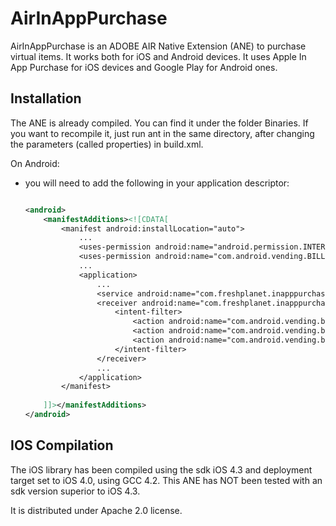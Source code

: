 AirInAppPurchase
================

AirInAppPurchase is an ADOBE AIR Native Extension (ANE) to purchase virtual items.
It works both for iOS and Android devices.
It uses Apple In App Purchase for iOS devices and Google Play for Android ones.

Installation
------------
The ANE is already compiled. You can find it under the folder Binaries. 
If you want to recompile it, just run ant in the same directory, after changing the parameters (called properties) in build.xml.

On Android:

 * you will need to add the following in your application descriptor:

    ```xml

    <android>
        <manifestAdditions><![CDATA[
            <manifest android:installLocation="auto">
                ...
                <uses-permission android:name="android.permission.INTERNET"/>
                <uses-permission android:name="com.android.vending.BILLING" />
                ...
                <application>
                    ...
                    <service android:name="com.freshplanet.inapppurchase.BillingService" />
                    <receiver android:name="com.freshplanet.inapppurchase.BillingReceiver">
                        <intent-filter>
                            <action android:name="com.android.vending.billing.IN_APP_NOTIFY" />
                            <action android:name="com.android.vending.billing.RESPONSE_CODE" />
                            <action android:name="com.android.vending.billing.PURCHASE_STATE_CHANGED" />
                        </intent-filter>
                    </receiver>
                    ...
                </application>
            </manifest>
            
        ]]></manifestAdditions>
    </android>
    ``` 


IOS Compilation
---------------

The iOS library has been compiled using the sdk iOS 4.3 and deployment target set to iOS 4.0, using GCC 4.2.
This ANE has NOT been tested with an sdk version superior to iOS 4.3.

It is distributed under Apache 2.0 license.